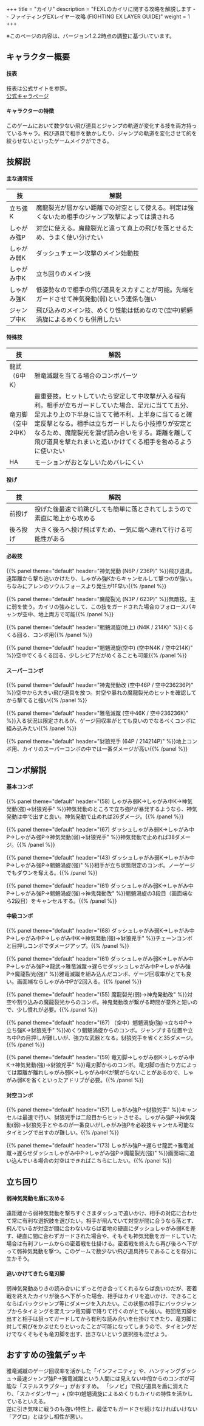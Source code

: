 +++
title = "カイリ"
description = "FEXLのカイリに関する攻略を解説します -- ファイティングEXレイヤー攻略 (FIGHTING EX LAYER GUIDE)"
weight = 1
+++

※このページの内容は、バージョン1.2.2時点の調整に基づいています。

## キャラクター概要

#### 技表

技表は公式サイトを参照。  
[公式キャラページ](http://www.arika.co.jp/product/fexl_hp/jp/chara_jp/fexl_jp_chara01.html)

#### キャラクターの特徴

このゲームにおいて数少ない飛び道具とジャンプの軌道が変化する技を両方持っているキャラ。飛び道具で相手を動かしたり、ジャンプの軌道を変化させて的を絞らせないといったゲームメイクができる。

## 技解説

#### 主な通常技

|技|解説|
|---|----|
|立ち強K|魔龍裂光が届かない距離での対空として使える。判定は強くないため相手のジャンプ攻撃によっては潰される|
|しゃがみ強P|対空に使える。魔龍裂光と違って真上の飛びを落とせるため、うまく使い分けたい|
|しゃがみ弱K|ダッシュチェーン攻撃のメイン始動技|
|しゃがみ中K|立ち回りのメイン技|
|しゃがみ強K|低姿勢なので相手の飛び道具をスカすことが可能。先端をガードさせて神気発動(弱)という連係も強い|
|ジャンプ中K|飛び込みのメイン技、めくり性能は低めなので(空中)魍魎渦旋によるめくりも併用したい|

#### 特殊技

|技|解説|
|---|----|
|龍武（6中K）|雅竜滅蹴を当てる場合のコンボパーツ|
|竜刃脚（空中2中K）|最重要技。ヒットしていたら安定して中攻撃が入る程有利。相手が立ちガードしていた場合、足元に当てて五分、足元より上の下半身に当てて微不利、上半身に当てると確定反撃となる。相手は立ちガードしたら小技擦りが安定となるため、魔龍裂光を混ぜ読み合いをする。距離を離して飛び道具を撃たれまいと追いかけてくる相手を咎めるように使いたい|
|HA|モーションがおとなしいためバレにくい|

#### 投げ

|技|解説|
|---|----|
|前投げ|投げた後最速で前跳びしても簡単に落とされてしまうので素直に地上から攻める|
|後ろ投げ|大きく後ろへ投げ飛ばすため、一気に端へ連れて行ける可能性がある|

#### 必殺技

{{% panel theme="default" header="神気発動 (N6P / 236P)" %}}飛び道具。遠距離から撃ち追いかけたり、しゃがみ強Kからキャンセルして撃つのが強い。ちなみにアレンのソウルフォースより発生が1F早い{{% /panel %}}

{{% panel theme="default" header="魔龍裂光 (N3P / 623P)" %}}無敵技。主に弱を使う。カイリの強みとして、この技をガードされた場合のフォロースパキャンが空中、地上両方で可能{{% /panel %}}

{{% panel theme="default" header="魍魎渦旋(地上) (N4K / 214K)" %}}くるくる回る、コンボ用{{% /panel %}}

{{% panel theme="default" header="魍魎渦旋(空中) (空中N4K / 空中214K)" %}}空中でくるくる回る、少しシビアだがめくることも可能{{% /panel %}}


#### スーパーコンボ

{{% panel theme="default" header="神鬼発動改 (空中46P / 空中236236P)" %}}空中から大きい飛び道具を放つ。対空や暴れの魔龍裂光のヒットを確認してから撃てると強い{{% /panel %}}

{{% panel theme="default" header="雅竜滅蹴 (空中46K / 空中236236K)" %}}入る状況は限定されるが、ゲージ回収率がとても良いのでなるべくコンボに組み込みたい{{% /panel %}}

{{% panel theme="default" header="豺狼兇手 (64P / 214214P)" %}}地上コンボ用、カイリのスーパーコンボの中では一番ダメージが高い{{% /panel %}}


## コンボ解説

#### 基本コンボ

{{% panel theme="default" header="(58) しゃがみ弱K→しゃがみ中K→神気発動(強)→豺狼兇手" %}}神気発動のところで立ち強Pが暴発するようなら、神気発動は中で出すと良い。神気発動で止めれば26ダメージ。{{% /panel %}}

{{% panel theme="default" header="(67) ダッシュしゃがみ弱K→しゃがみ中P→しゃがみ強P→神気発動(弱)→豺狼兇手" %}}神気発動で止めれば38ダメージ。{{% /panel %}}

{{% panel theme="default" header="(43) ダッシュしゃがみ弱K→しゃがみ中P→しゃがみ強P→魍魎渦旋(強)" %}}相手が立ち状態限定のコンボ。ノーゲージでもダウンを奪える。{{% /panel %}}


{{% panel theme="default" header="(61) ダッシュしゃがみ弱K→しゃがみ中P→しゃがみ強P→魍魎渦旋(強)→神鬼発動改" %}}魍魎渦旋の3段目（画面端なら2段目）をキャンセルする。{{% /panel %}}

#### 中級コンボ

{{% panel theme="default" header="(68) ダッシュしゃがみ弱K→しゃがみ中P→しゃがみ中P→しゃがみ中K→神気発動(強)→豺狼兇手" %}}チェーンコンボと目押しコンボでダメージアップ。{{% /panel %}}

{{% panel theme="default" header="(61) ダッシュしゃがみ弱K→しゃがみ中P→しゃがみ強P→龍武→雅竜滅蹴→遅らせダッシュしゃがみ中P→しゃがみ強P→魔龍裂光(強)" %}}雅竜滅蹴を組み込んだコンボ、ゲージ回収率がとても良い。画面端ならしゃがみ中Pが2回入る。{{% /panel %}}

{{% panel theme="default" header="(55) 魔龍裂光(弱)→神鬼発動改" %}}対空や割り込みの魔龍裂光からのコンボ。神鬼発動改が繋がる時間が意外と短いので、少し慣れが必要。{{% /panel %}}

{{% panel theme="default" header="(67) （空中）魍魎渦旋(強)→立ち中P→立ち強K→豺狼兇手" %}}めくり魍魎渦旋からのコンボ。ジャンプする位置や立ち中Pの目押しが難しいが、強力な武器となる。豺狼兇手を省くと35ダメージ。{{% /panel %}}


{{% panel theme="default" header="(59) 竜刃脚→しゃがみ弱K→しゃがみ中K→神気発動(強)→豺狼兇手" %}}竜刃脚からのコンボ。竜刃脚の当たり方によっては距離が離れしゃがみ弱K→しゃがみ中Kが繋がらないことがあるので、しゃがみ弱Kを省くといったアドリブが必要。{{% /panel %}}

#### 対空コンボ

{{% panel theme="default" header="(57) しゃがみ強P→豺狼兇手" %}}キャンセルは最速で行い、豺狼兇手は二段目からヒットさせる。しゃがみ強P→神気発動(弱)→豺狼兇手とやるのが一番良いがしゃがみ強Pを必殺技キャンセル可能なタイミングで出すのが難しい。{{% /panel %}}

{{% panel theme="default" header="(73) しゃがみ強P→遅らせ龍武→雅竜滅蹴→遅らせダッシュしゃがみ中P→しゃがみ強P→魔龍裂光(強)" %}}画面端に追い込んでいる場合の対空はできればこちらにしたい。{{% /panel %}}

## 立ち回り

#### 弱神気発動を盾に攻める

遠距離から弱神気発動を撃ちすぐさまダッシュで追いかけ、相手の対応に合わせて常に有利な選択肢を選びたい。相手が飛んでいて対空が間に合うなら落とす、飛んでいるが対空が間に合わないならば着地の硬直にダッシュしゃがみ弱Kを差す、硬直に間に合わずガードされた場合や、そもそも神気発動をガードしていた場合は有利フレームからの密着戦を仕掛ける。密着戦を終えたら再び後ろへ下がって弱神気発動を撃つ。このゲームで数少ない飛び道具持ちであることを存分に生かそう。

#### 追いかけてきたら竜刃脚

弱神気発動ありきの読み合いにずっと付き合ってくれるならば良いのだが、密着戦を終えたカイリが後ろへ下がった場合、相手はカイリを追いかけ、できることならばバックジャンプ等にダメージを入れたい。この状態の相手にバックジャンプからタイミングを変えつつ竜刃脚で降りて行くのがとても強い。毎回竜刃脚を出すと相手は狙ってガードしてから有利な読み合いを仕掛けてきたり、竜刃脚に対して飛びをかぶせたりといったことが可能になってしまうので、タイミングだけでなくそもそも竜刃脚を出す、出さないという選択肢も混ぜよう。

## おすすめの強氣デッキ

雅竜滅蹴のゲージ回収率を活かした「インフィニティ」や、ハンティングダッシュ→最速ジャンプ強P→雅竜滅蹴という人間には見えない中段からのコンボが可能な「ステルスラプター」がおすすめ。
「シノビ」で飛び道具を盾に消えたり、「スカイダンサー」+ (空中)魍魎渦旋によるめくりもカイリの特性を活かしているといえる。  
逆に引き気味に戦うのも強い特性上、最低でもガードさせ続けなければいけない「アグロ」とは少し相性が悪い。
